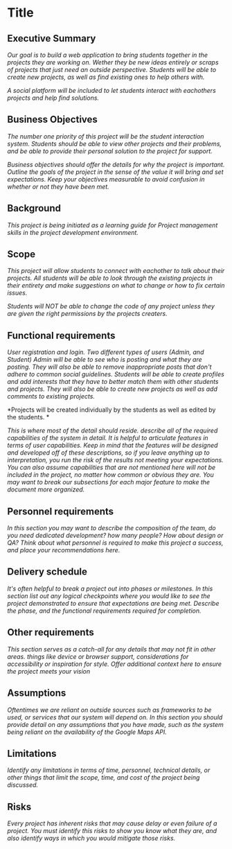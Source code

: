 # Title

## Executive Summary

*Our goal is to build a web application to bring students together in the projects they are working on. Wether they be new ideas entirely or scraps of projects that just need an outside perspective. Students will be able to create new projects, as well as find existing ones to help others with.*

*A social platform will be included to let students interact with eachothers projects and help find solutions.*

## Business Objectives

*The number one priority of this project will be the student interaction system. Students should be able to view other projects and their problems, and be able to provide their personal solution to the project for support.*

*Business objectives should offer the details for why the project is important.  Outline the goals of the project in the sense of the value it will bring and set expectations.  Keep your objectives measurable to avoid confusion in whether or not they have been met.*

## Background

*This project is being initiated as a learning guide for Project management skills in the project development environment.*

## Scope

*This project will allow students to connect with eachother to talk about their projects. All students will be able to look through the existing projects in their entirety and make suggestions on what to change or how to fix certain issues.*

*Students will NOT be able to change the code of any project unless they are given the right permissions by the projects creaters.*

## Functional requirements

*User registration and login. Two different types of users (Admin, and Student) Admin will be able to see who is posting and what they are posting. They will also be able to remove inappropriate posts that don't adhere to common social guidelines. Students will be able to create profiles and add interests that they have to better match them with other students and projects. They will also be able to create new projects as well as add comments to existing projects.*

*Projects will be created individually by the students as well as edited by the students. *

*This is where most of the detail should reside.  describe all of the required capabilities of the system in detail.  It is helpful to articulate features in terms of user capabilities.  Keep in mind that the features will be designed and developed off of these descriptions, so if you leave anything up to interpretation, you run the risk of the results not meeting your expectations.  You can also assume capabilities that are not mentioned here will not be included in the project, no matter how common or obvious they are.  You may want to break our subsections for each major feature to make the document more organized.*


## Personnel requirements

*In this section you may want to describe the composition of the team, do you need dedicated development?  how many people?  How about design or QA?  Think about what personnel is required to make this project a success, and place your recommendations here.*

## Delivery schedule

*It's often helpful to break a project out into phases or milestones.  In this section list out any logical checkpoints where you would like to see the project demonstrated to ensure that expectations are being met.  Describe the phase, and the functional requirements required for completion.*

## Other requirements

*This section serves as a catch-all for any details that may not fit in other areas.  things like device or browser support, considerations for accessibility or inspiration for style.  Offer additional context here to ensure the project meets your vision*

## Assumptions

*Oftentimes we are reliant on outside sources such as frameworks to be used, or services that our system will depend on.  In this section you should provide detail on any assumptions that you have made, such as the system being reliant on the availability of the Google Maps API.*

## Limitations

*Identify any limitations in terms of time, personnel, technical details, or other things that limit the scope, time, and cost of the project being discussed.*

## Risks

*Every project has inherent risks that may cause delay or even failure of a project.  You must identify this risks to show you know what they are, and also identify ways in which you would mitigate those risks.*
